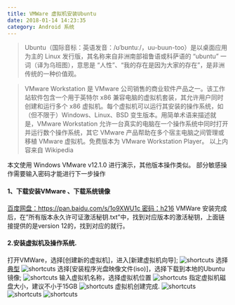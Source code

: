 ```yaml
---
title: VMWare 虚拟机安装Ubuntu
date: 2018-01-14 14:23:35
category: Android 系统
---
```


> Ubuntu（国际音标：英语发音：/ʊˈbʊntuː/，uu-buun-too）是以桌面应用为主的 Linux 发行版，其名称来自非洲南部祖鲁语或科萨语的 “ubuntu” 一词（译为乌班图），意思是 “人性”、“我的存在是因为大家的存在”，是非洲传统的一种价值观。

> VMware Workstation 是 VMware 公司销售的商业软件产品之一。该工作站软件包含一个用于英特尔
x86 兼容电脑的虚拟机套装，其允许用户同时创建和运行多个 x86 虚拟机。每个虚拟机可以运行其安装的操作系统，如（但不限于）Windows、Linux、BSD 变生版本。用简单术语来描述就是，VMware Workstation 允许一台真实的电脑在一个操作系统中同时打开并运行数个操作系统，其它 VMware 产品帮助在多个宿主电脑之间管理或移植 VMware 虚拟机。免费版本为 VMware Workstation Player。
以上内容来自 Wikipedia

本文使用 Windows VMware v12.1.0 进行演示，其他版本操作类似。
部分敏感操作需要输入密码才能进行下一步操作

#### 1、下载安装VMware 、下载系统镜像
[百度网盘：https://pan.baidu.com/s/1o9XWU1c 密码：h216](https://pan.baidu.com/s/1o9XWU1c)
VMWare 安装完成后，在”所有版本永久许可证激活秘钥.txt”中，找到对应版本的激活秘钥，上面链接提供的是version 12的，找到对应的就行。

#### 2.安装虚拟机及操作系统.
打开VMWare，选择[创建新的虚拟机]，进入[新建虚拟机向导];
![shortcuts](/uploads/220999-1a71b6af2ad077c7.png)
选择[典型](推荐)
![shortcuts](/uploads/220999-19f120823986b4c3.png)
选择[安装程序光盘映像文件(iso)]，选择下载到本地的Ubuntu镜像;
![shortcuts](/uploads/220999-0b5abf0003c90362.png)
输入虚拟机名称，选择虚拟机位置
![shortcuts](/uploads/220999-9c908edd82f780b3.png)
指定虚拟机磁盘大小，建议不小于15GB
![shortcuts](/uploads/220999-171f7f1350dff5a6.png)
虚拟机创建完成.
![shortcuts](/uploads/220999-0b5abf0003c90362.png)
![shortcuts](/uploads/220999-8a86c5f0767dee0f.png)
![shortcuts](/uploads/4226AB3F81624DEC0FE77FA70796B4C1.png)